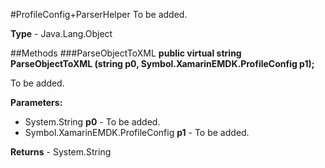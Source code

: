 #ProfileConfig+ParserHelper
To be added.

**Type** - Java.Lang.Object

##Methods
###ParseObjectToXML
**public virtual string ParseObjectToXML (string p0, Symbol.XamarinEMDK.ProfileConfig p1);**

To be added.

**Parameters:** 

* System.String **p0** - To be added.
* Symbol.XamarinEMDK.ProfileConfig **p1** - To be added.

**Returns** - System.String



